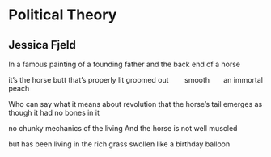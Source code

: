 # Political Theory
## Jessica Fjeld
In a famous painting of a founding father
and the back end of a horse

it’s the horse butt that’s properly lit
groomed out        smooth       an immortal peach

Who can say what it means about revolution
that the horse’s tail emerges as though it had no bones in it

no chunky mechanics of the living
And the horse is not well muscled

but has been living in the rich grass
swollen like a birthday balloon